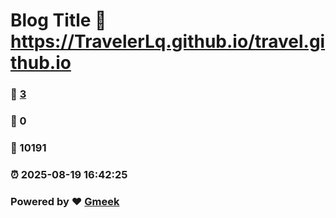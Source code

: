# Blog Title :link: https://TravelerLq.github.io/travel.github.io 
### :page_facing_up: [3](https://TravelerLq.github.io/travel.github.io/tag.html) 
### :speech_balloon: 0 
### :hibiscus: 10191 
### :alarm_clock: 2025-08-19 16:42:25 
### Powered by :heart: [Gmeek](https://github.com/Meekdai/Gmeek)
